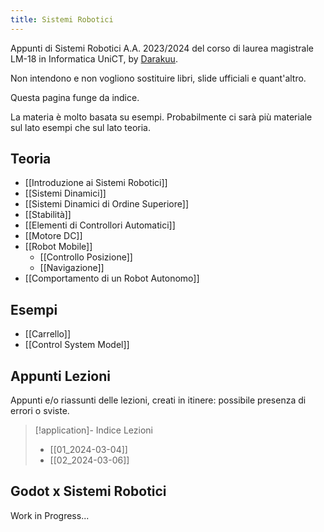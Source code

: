 ```yaml
---
title: Sistemi Robotici
---
```


Appunti di Sistemi Robotici A.A. 2023/2024 del corso di laurea magistrale LM-18 in Informatica UniCT, by [Darakuu](https://github.com/Darakuu). 

Non intendono e non vogliono sostituire libri, slide ufficiali e quant'altro. 

Questa pagina funge da indice.

La materia è molto basata su esempi. Probabilmente ci sarà più materiale sul lato esempi che sul lato teoria.

## Teoria

- [[Introduzione ai Sistemi Robotici]]
- [[Sistemi Dinamici]]
- [[Sistemi Dinamici di Ordine Superiore]]
- [[Stabilità]]
- [[Elementi di Controllori Automatici]]
- [[Motore DC]]
- [[Robot Mobile]]
	- [[Controllo Posizione]]
	- [[Navigazione]]
- [[Comportamento di un Robot Autonomo]]

## Esempi

- [[Carrello]]
- [[Control System Model]]

## Appunti Lezioni

Appunti e/o riassunti delle lezioni, creati in itinere: possibile presenza di errori o sviste.


> [!application]- Indice Lezioni
> - [[01_2024-03-04]]
> - [[02_2024-03-06]]


## Godot x Sistemi Robotici

Work in Progress...
